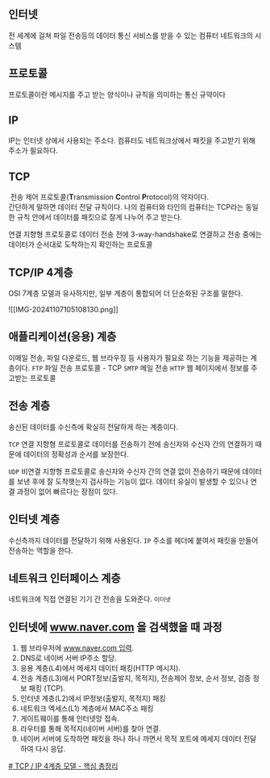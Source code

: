 ## 인터넷
전 세계에 걸쳐 파일 전송등의 데이터 통신 서비스를 받을 수 있는 컴퓨터 네트워크의 시스템

## 프로토콜
프로토콜이란 메시지를 주고 받는 양식이나 규칙을 의미하는 통신 규약이다

## IP
IP는 인터넷 상에서 사용되는 주소다. 
컴퓨터도 네트워크상에서 패킷을 주고받기 위해 주소가 필요하다.

## TCP
 전송 제어 프로토콜(**T**ransmission **C**ontrol **P**rotocol)의 약자이다.  
간단하게 말하면 데이터 전달 규칙이다. 나의 컴퓨터와 타인의 컴퓨터는 TCP라는 동일한 규칙 안에서 데이터를 패킷으로 잘게 나누어 주고 받는다.

연결 지향형 프로토콜로 데이터 전송 전에 3-way-handshake로 연결하고 전송 중에는 데이터가 순서대로 도착하는지 확인하는 프로토콜

## TCP/IP 4계층
OSI 7계층 모델과 유사하지만, 일부 계층이 통합되어 더 단순화된 구조를 말한다.


![[IMG-20241107105108130.png]]


## 애플리케이션(응용) 계층
이메일 전송, 파일 다운로드, 웹 브라우징 등 사용자가 필요로 하는 기능을 제공하는 계층이다.
`FTP` 파일 전송 프로토콜 - TCP
`SMTP` 메일 전송
`HTTP` 웹 페이지에서 정보를 주고받는 프로토콜

## 전송 계층
송신된 데이터를 수신측에 확실히 전달하게 하는 계층이다.

`TCP`
연결 지향형 프로토콜로 데이터를 전송하기 전에 송신자와 수신자 간의 연결하기 때문에 데이터의 정확성과 순서를 보장한다.

`UDP`
비연결 지향형 프로토콜로 송신자와 수신자 간의 연결 없이 전송하기 때문에 데이터를 보낸 후에 잘 도착햇는지 검사하는 기능이 없다. 데이터 유실이 발생할 수 있으나 연결 과정이 없어 빠르다는 장점이 있다.

## 인터넷 계층
수신측까지 데이터를 전달하기 위해 사용된다.
`IP` 주소를 헤더에 붙여서 패킷을 만들어 전송하는 역할을 한다.

## 네트워크 인터페이스 계층
네트워크에 직접 연결된 기기 간 전송을 도와준다.
`이더넷`


## 인터넷에 www.naver.com 을 검색했을 때 과정

1. 웹 브라우저에 www.naver.com 입력.
2. DNS로 네이버 서버 IP주소 할당.
3. 응용 계층(L4)에서 메세지 데이터 패킹(HTTP 메시지).
4. 전송 계층(L3)에서 PORT정보(출발지, 목적지), 전송제어 정보, 순서 정보, 검증 정보 패킹 (TCP).
5. 인터넷 계층(L2)에서 IP정보(출발지, 목적지) 패킹
6. 네트워크 엑세스(L1) 계층에서 MAC주소 패킹
7. 게이트웨이를 통해 인터넷망 접속.
8. 라우터를 통해 목적지(네이버 서버)를 찾아 연결.
9. 네이버 서버에 도착하면 패킷을 하나 하나 까면서 목적 포트에 메세지 데이터 전달하여 다시 응답.


[# TCP / IP 4계층 모델 - 핵심 총정리](https://inpa.tistory.com/329#tcp_/_ip_4%EA%B3%84%EC%B8%B5)

